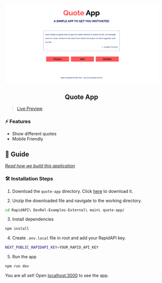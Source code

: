 ![cover](assets/cover.png)

<div align="center">
	<h2>Quote App</h2>
</div>

> [Live Preview](https://rapidapi-example-quote-app.vercel.app/)

### ⚡️ Features

- Show different quotes
- Mobile Friendly

## 📖 Guide

[*Read how we build this application*](https://rapidapi.com/guides/build-quote-app)

### 🛠️ Installation Steps

1. Download the `quote-app` directory. Click [here](https://download-directory.github.io/?url=https://github.com/RapidAPI/DevRel-Examples-External/tree/main/quote-app) to download it.

2. Unzip the downloaded file and navigate to the working directory.

```bash
cd RapidAPI\ DevRel-Examples-External\ main\ quote-app/
```

3. Install dependencies

```bash
npm install
```

4. Create `.env.local` file in root and add your RapidAPI key.

```bash
NEXT_PUBLIC_RAPIDAPI_KEY=YOUR_RAPID_API_KEY
```

5. Run the app

```bash
npm run dev
```

You are all set! Open [localhost:3000](http://localhost:3000/) to see the app.
